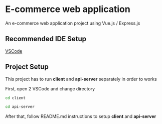 # E-commerce web application

An e-commerce web application project using Vue.js / Express.js

## Recommended IDE Setup

[VSCode](https://code.visualstudio.com/)

## Project Setup

This project has to run **client** and **api-server** separately in order to works

First, open 2 VSCode and change directory

```sh
cd client
```

```sh
cd api-server
```

After that, follow README.md instructions to setup **client** and **api-server**
